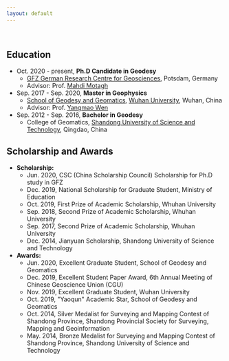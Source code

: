 ```yaml
---
layout: default
---
```


<br>

## Education

* Oct. 2020 - present, **Ph.D Candidate in Geodesy**  
  * [GFZ German Research Centre for Geosciences](https://www.gfz-potsdam.de/en/home/), Potsdam, Germany
  * Advisor: Prof. [Mahdi Motagh](https://www.gfz-potsdam.de/en/staff/mahdi-motagh/sec14/)  
* Sep. 2017 - Sep. 2020, **Master in Geophysics**  
  * [School of Geodesy and Geomatics](en.sgg.whu.edu.cn), [Wuhan University](https://en.whu.edu.cn/index.htm), Wuhan, China
  * Advisor: Prof. [Yangmao Wen](http://ymwen.users.sgg.whu.edu.cn/)
* Sep. 2012 - Sep. 2016, **Bachelor in Geodesy**  
  * College of Geomatics, [Shandong University of Science and Technology](https://en.sdust.edu.cn/), Qingdao, China

## Scholarship and Awards

* **Scholarship:**  
  * Jun. 2020, CSC (China Scholarship Council) Scholarship for Ph.D study in GFZ
  * Dec. 2019, National Scholarship for Graduate Student, Ministry of Education
  * Oct. 2019, First Prize of Academic Scholarship, Whuhan University
  * Sep. 2018, Second Prize of Academic Scholarship, Whuhan University
  * Sep. 2017, Second Prize of Academic Scholarship, Whuhan University
  * Dec. 2014, Jianyuan Scholarship, Shandong University of Science and Technology
* **Awards:**  
  * Jun. 2020, Excellent Graduate Student, School of Geodesy and Geomatics
  * Dec. 2019, Excellent Student Paper Award, 6th Annual Meeting of Chinese Geoscience Union (CGU)
  * Nov. 2019, Excellent Graduate Student, Wuhan University
  * Oct. 2019, "Yaoqun" Academic Star, School of Geodesy and Geomatics
  * Oct. 2014, Silver Medalist for Surveying and Mapping Contest of Shandong Province, Shandong Provincial Society for Surveying, Mapping and Geoinformation
  * May. 2014, Bronze Medalist for Surveying and Mapping Contest of Shandong Province, Shandong University of Science and Technology


<br><br>
